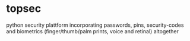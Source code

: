 # topsec
python security plattform incorporating passwords, pins, security-codes and biometrics (finger/thumb/palm prints, voice and retinal) altogether
